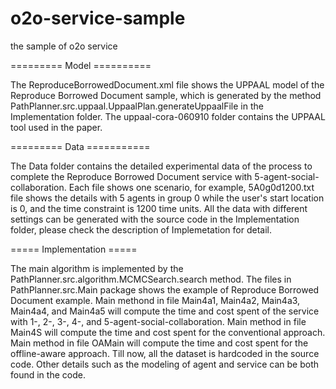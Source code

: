 # o2o-service-sample
the sample of o2o service

<p>========= Model ==========</p>
The ReproduceBorrowedDocument.xml file shows the UPPAAL model of the Reproduce Borrowed Document sample, which is generated by the method PathPlanner.src.uppaal.UppaalPlan.generateUppaalFile in the Implementation folder. 
The uppaal-cora-060910 folder contains the UPPAAL tool used in the paper.

<p>========= Data ===========</p>
The Data folder contains the detailed experimental data of the process to complete the Reproduce Borrowed Document service with 5-agent-social-collaboration. Each file shows one scenario, for example, 5A0g0d1200.txt file shows the details with 5 agents in group 0 while the user's start location is 0, and the time constraint is 1200 time units. All the data with different settings can be generated with the source code in the Implementation folder, please check the description of Implemetation for detail.

<p>===== Implementation =====</p>
The main algorithm is implemented by the PathPlanner.src.algorithm.MCMCSearch.search method. The files in PathPlanner.src.Main package shows the example of Reproduce Borrowed Document example. Main methond in file Main4a1, Main4a2, Main4a3, Main4a4, and Main4a5 will compute the time and cost spent of the service with 1-, 2-, 3-, 4-, and 5-agent-social-collaboration. Main method in file Main4S will compute the time and cost spent for the conventional approach. Main method in file OAMain will compute the time and cost spent for the offline-aware approach. Till now, all the dataset is hardcoded in the source code. Other details such as the modeling of agent and service can be both found in the code.
